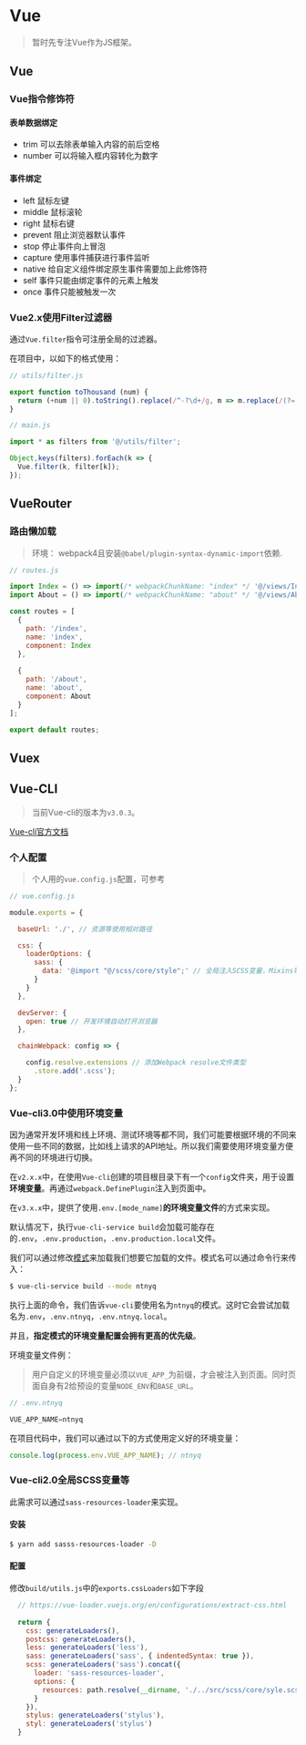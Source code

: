 # Vue

> 暂时先专注Vue作为JS框架。

## Vue

### Vue指令修饰符

#### 表单数据绑定

- trim 可以去除表单输入内容的前后空格
- number 可以将输入框内容转化为数字

#### 事件绑定

- left 鼠标左键
- middle 鼠标滚轮
- right 鼠标右键
- prevent 阻止浏览器默认事件
- stop 停止事件向上冒泡
- capture 使用事件捕获进行事件监听
- native 给自定义组件绑定原生事件需要加上此修饰符
- self 事件只能由绑定事件的元素上触发
- once 事件只能被触发一次

### Vue2.x使用Filter过滤器

通过`Vue.filter`指令可注册全局的过滤器。

在项目中，以如下的格式使用：

``` js
// utils/filter.js

export function toThousand (num) {
  return (+num || 0).toString().replace(/^-?\d+/g, m => m.replace(/(?=(?!\b)(\d{3})+$)/g, ','));
}
```

``` js
// main.js

import * as filters from '@/utils/filter';

Object,keys(filters).forEach(k => {
  Vue.filter(k, filter[k]);
});
```

## VueRouter

### 路由懒加载

> 环境： webpack4且安装`@babel/plugin-syntax-dynamic-import`依赖.

``` js
// routes.js

import Index = () => import(/* webpackChunkName: "index" */ '@/views/Index');
import About = () => import(/* webpackChunkName: "about" */ '@/views/About');

const routes = [
  {
  	path: '/index',
  	name: 'index',
  	component: Index
  },
  
  {
  	path: '/about',
  	name: 'about',
  	component: About
  }
];

export default routes;
```

## Vuex

## Vue-CLI

> 当前Vue-cli的版本为`v3.0.3`。

[Vue-cli官方文档](https://cli.vuejs.org/)

### 个人配置

> 个人用的`vue.config.js`配置，可参考

``` js
// vue.config.js

module.exports = {

  baseUrl: './', // 资源等使用相对路径

  css: {
    loaderOptions: {
      sass: {
        data: '@import "@/scss/core/style";' // 全局注入SCSS变量，Mixins等
      }
    }
  },

  devServer: {
    open: true // 开发环境自动打开浏览器
  },

  chainWebpack: config => {

    config.resolve.extensions // 添加Webpack resolve文件类型
      .store.add('.scss');
  }
};

```

### Vue-cli3.0中使用环境变量

因为通常开发环境和线上环境、测试环境等都不同，我们可能要根据环境的不同来使用一些不同的数据，比如线上请求的API地址。所以我们需要使用环境变量方便再不同的环境进行切换。

在`v2.x.x`中，在使用`Vue-cli`创建的项目根目录下有一个`config`文件夹，用于设置**环境变量**。再通过`webpack.DefinePlugin`注入到页面中。

在`v3.x.x`中，提供了使用`.env.[mode_name]`**的环境变量文件**的方式来实现。

默认情况下，执行`vue-cli-service build`会加载可能存在的`.env`，`.env.production`，`.env.production.local`文件。

我们可以通过修改[模式](https://cli.vuejs.org/zh/guide/mode-and-env.html#%E6%A8%A1%E5%BC%8F)来加载我们想要它加载的文件。模式名可以通过命令行来传入：

``` bash
$ vue-cli-service build --mode ntnyq
```

执行上面的命令，我们告诉`vue-cli`要使用名为`ntnyq`的模式。这时它会尝试加载名为`.env`，`.env.ntnyq`，`.env.ntnyq.local`。

并且，**指定模式的环境变量配置会拥有更高的优先级**。

环境变量文件例：

> 用户自定义的环境变量必须以`VUE_APP_`为前缀，才会被注入到页面。同时页面自身有2给预设的变量`NODE_ENV`和`BASE_URL`。

``` js
// .env.ntnyq

VUE_APP_NAME=ntnyq
```

在项目代码中，我们可以通过以下的方式使用定义好的环境变量：

``` js
console.log(process.env.VUE_APP_NAME); // ntnyq
```
### Vue-cli2.0全局SCSS变量等

此需求可以通过`sass-resources-loader`来实现。

#### 安装

``` bash
$ yarn add sasss-resources-loader -D
```

#### 配置

修改`build/utils.js`中的`exports.cssLoaders`如下字段

``` js
  // https://vue-loader.vuejs.org/en/configurations/extract-css.html
  
  return {
    css: generateLoaders(),
    postcss: generateLoaders(),
    less: generateLoaders('less'),
    sass: generateLoaders('sass', { indentedSyntax: true }),
    scss: generateLoaders('sass').concat({
      loader: 'sass-resources-loader',
      options: {
        resources: path.resolve(__dirname, './../src/scss/core/syle.scss')
      }
    }),
    stylus: generateLoaders('stylus'),
    styl: generateLoaders('stylus')
  }
```







